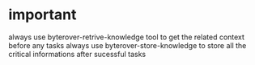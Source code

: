 # important

always use byterover-retrive-knowledge tool to get the related context before any tasks
always use byterover-store-knowledge to store all the critical informations after sucessful tasks
